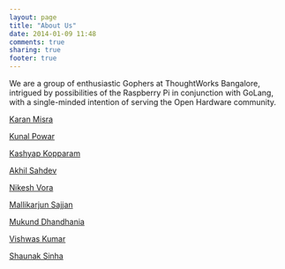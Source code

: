 ```yaml
---
layout: page
title: "About Us"
date: 2014-01-09 11:48
comments: true
sharing: true
footer: true
---
```


We are a group of enthusiastic Gophers at ThoughtWorks Bangalore, intrigued by possibilities of the Raspberry Pi in conjunction with GoLang, with a single-minded intention of serving the Open Hardware community.

<a href = "http://github.com/kid0m4n"> Karan Misra </a>  

<a href="http://github.com/kunalpowar"> Kunal Powar </a>

<a href="http://github.com/kopparam"> Kashyap Kopparam </a>

<a href="http://github.com/akhilsahdev"> Akhil Sahdev </a>

<a href="http://github.com/nikeshvora1"> Nikesh Vora </a>

<a href="http://github.com/himsajjan"> Mallikarjun Sajjan </a>

<a href="http://github.com/mukundd"> Mukund Dhandhania  </a>

<a href="http://github.com/vishwaskumar"> Vishwas Kumar </a>

<a href="http://github.com/shaunaksinha"> Shaunak Sinha </a>

